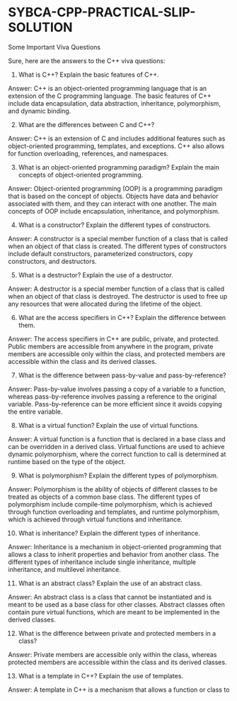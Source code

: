 # SYBCA-CPP-PRACTICAL-SLIP-SOLUTION

Some Important Viva Questions

Sure, here are the answers to the C++ viva questions:

1. What is C++? Explain the basic features of C++.

Answer: C++ is an object-oriented programming language that is an extension of the C programming language. The basic features of C++ include data encapsulation, data abstraction, inheritance, polymorphism, and dynamic binding.

2. What are the differences between C and C++?

Answer: C++ is an extension of C and includes additional features such as object-oriented programming, templates, and exceptions. C++ also allows for function overloading, references, and namespaces.

3. What is an object-oriented programming paradigm? Explain the main concepts of object-oriented programming.

Answer: Object-oriented programming (OOP) is a programming paradigm that is based on the concept of objects. Objects have data and behavior associated with them, and they can interact with one another. The main concepts of OOP include encapsulation, inheritance, and polymorphism.

4. What is a constructor? Explain the different types of constructors.

Answer: A constructor is a special member function of a class that is called when an object of that class is created. The different types of constructors include default constructors, parameterized constructors, copy constructors, and destructors.

5. What is a destructor? Explain the use of a destructor.

Answer: A destructor is a special member function of a class that is called when an object of that class is destroyed. The destructor is used to free up any resources that were allocated during the lifetime of the object.

6. What are the access specifiers in C++? Explain the difference between them.

Answer: The access specifiers in C++ are public, private, and protected. Public members are accessible from anywhere in the program, private members are accessible only within the class, and protected members are accessible within the class and its derived classes.

7. What is the difference between pass-by-value and pass-by-reference?

Answer: Pass-by-value involves passing a copy of a variable to a function, whereas pass-by-reference involves passing a reference to the original variable. Pass-by-reference can be more efficient since it avoids copying the entire variable.

8. What is a virtual function? Explain the use of virtual functions.

Answer: A virtual function is a function that is declared in a base class and can be overridden in a derived class. Virtual functions are used to achieve dynamic polymorphism, where the correct function to call is determined at runtime based on the type of the object.

9. What is polymorphism? Explain the different types of polymorphism.

Answer: Polymorphism is the ability of objects of different classes to be treated as objects of a common base class. The different types of polymorphism include compile-time polymorphism, which is achieved through function overloading and templates, and runtime polymorphism, which is achieved through virtual functions and inheritance.

10. What is inheritance? Explain the different types of inheritance.

Answer: Inheritance is a mechanism in object-oriented programming that allows a class to inherit properties and behavior from another class. The different types of inheritance include single inheritance, multiple inheritance, and multilevel inheritance.

11. What is an abstract class? Explain the use of an abstract class.

Answer: An abstract class is a class that cannot be instantiated and is meant to be used as a base class for other classes. Abstract classes often contain pure virtual functions, which are meant to be implemented in the derived classes.

12. What is the difference between private and protected members in a class?

Answer: Private members are accessible only within the class, whereas protected members are accessible within the class and its derived classes.

13. What is a template in C++? Explain the use of templates.

Answer: A template in C++ is a mechanism that allows a function or class to
